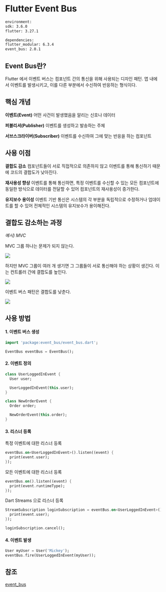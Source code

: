 # Flutter Event Bus

``` cmd
environment:
sdk: 3.6.0
flutter: 3.27.1

dependencies:
flutter_modular: 6.3.4
event_bus: 2.0.1
```

## Event Bus란?

Flutter 에서 이벤트 버스는 컴포넌트 간의 통신을 위해 사용되는 디자인 패턴. 앱 내에서 이벤트를 발생시키고, 이를 다른 부분에서 수신하여 반응하는 형식이다.


## 핵심 개념

**이벤트(Event)**
어떤 사건이 발생했음을 알리는 신호나 데이터

**퍼블리셔(Publisher)**
이벤트를 생성하고 발송하는 주체

**서브스크라이버(Subscriber)**
이벤트를 수신하여 그에 맞는 반응을 하는 컴포넌트


## 사용 이점

**결합도 감소**
컴포넌트들이 서로 직접적으로 의존하지 않고 이벤트를 통해 통신하기 때문에 코드의 결합도가 낮아진다.

**재사용성 향상**
이벤트를 통해 통신하면, 특정 이벤트를 수신할 수 있는 모든 컴포넌트에 동일한 방식으로 데이터를 전달할 수 있어 컴포넌트의 재사용성이 증가한다.

**유지보수 용이성**
이벤트 기반 통신은 시스템의 각 부분을 독립적으로 수정하거나 업데이트를 할 수 있어 전체적인 시스템의 유지보수가 용이해진다.


## 결합도 감소하는 과정

_예시) MVC_

MVC 그룹 하나는 문제가 되지 않는다.

![](https://velog.velcdn.com/images/developer_noah/post/fa8eb47b-0fe1-4943-afe7-799cf67c7b7e/image.png)



하지만 MVC 그룹이 여러 개 생기면 그 그룹들이 서로 통신해야 하는 상황이 생긴다. 이는 컨트롤러 간에 결합도를 높인다.

![](https://velog.velcdn.com/images/developer_noah/post/5a9f3960-93a2-43ab-bac7-d70920988d14/image.png)



이벤트 버스 패턴은 결합도를 낮춘다.

![](https://velog.velcdn.com/images/developer_noah/post/521c7052-e9b0-4583-9666-70496fbe3d11/image.png)


## 사용 방법

#### 1. 이벤트 버스 생성
``` dart
import 'package:event_bus/event_bus.dart';

EventBus eventBus = EventBus();
```

#### 2. 이벤트 정의
``` dart
class UserLoggedInEvent {
  User user;

  UserLoggedInEvent(this.user);
}

class NewOrderEvent {
  Order order;

  NewOrderEvent(this.order);
}
```

#### 3. 리스너 등록
특정 이벤트에 대한 리스너 등록
``` dart
eventBus.on<UserLoggedInEvent>().listen((event) {
  print(event.user);
});
```
모든 이벤트에 대한 리스너 등록
``` dart
eventBus.on().listen((event) {
  print(event.runtimeType);
});
```
Dart Streams 으로 리스너 등록
``` dart
StreamSubscription loginSubscription = eventBus.on<UserLoggedInEvent>().listen((event) {
  print(event.user);
});

loginSubscription.cancel();
```

#### 4. 이벤트 발생
``` dart
User myUser = User('Mickey');
eventBus.fire(UserLoggedInEvent(myUser));
```


## 참조
[event_bus](https://pub.dev/packages/event_bus)
